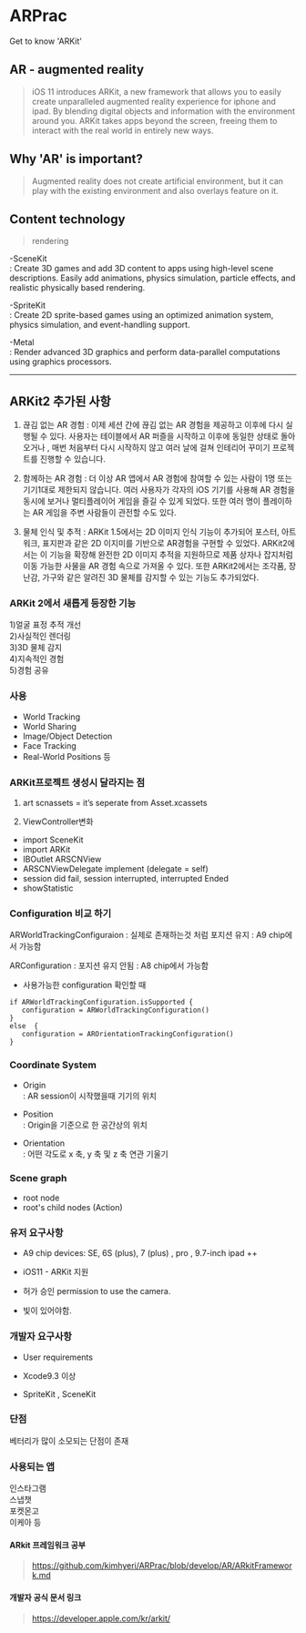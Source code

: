 # ARPrac
Get to know 'ARKit'

## AR - augmented reality

> iOS 11 introduces ARKit, a new framework that allows you to easily create unparalleled augmented reality experience for iphone and ipad. By blending digital objects and information with the environment around you. ARKit takes apps beyond the screen, freeing them to interact with the real world in entirely new ways.

## Why 'AR' is important?
> Augmented reality does not create artificial environment, but it can play with the existing environment and also overlays feature on it. 


## Content technology
> rendering 

-SceneKit  
: Create 3D games and add 3D content to apps using high-level scene descriptions. Easily add animations, physics simulation, particle effects, and realistic physically based rendering.

-SpriteKit  
: Create 2D sprite-based games using an optimized animation system, physics simulation, and event-handling support.

-Metal    
: Render advanced 3D graphics and perform data-parallel computations using graphics processors.

* * *

## ARKit2 추가된 사항

1. 끊김 없는 AR 경험
: 이제 세션 간에 끊김 없는 AR 경험을 제공하고 이후에 다시 실행될 수 있다. 사용자는 테이블에서 AR 퍼즐을 시작하고 이후에 동일한 상태로 돌아오거나 , 매번 처음부터 다시 시작하지 않고 여러 날에 걸쳐 인테리어 꾸미기 프로젝트를 진행할 수 있습니다.

2. 함께하는 AR 경험
: 더 이상 AR 앱에서 AR 경험에 참여할 수 있는 사람이 1명 또는 기기1대로 제한되지 않습니다. 여러 사용자가 각자의 iOS 기기를 사용해 AR 경험을 동시에 보거나 멀티플레이어 게임을 즐길 수 있게 되었다. 또한 여러 명이 플레이하는 AR 게임을 주변 사람들이 관전할 수도 있다.

3. 물체 인식 및 추적
: ARKit 1.5에서는 2D 이미지 인식 기능이 추가되어 포스터, 아트워크, 표지판과 같은 2D 이지미를 기반으로 AR경험을 구현할 수 있었다. ARKit2에서는 이 기능을 확장해 완전한 2D 이미지 추적을 지원하므로 제품 상자나 잡지처럼 이동 가능한 사물을 AR 경험 속으로 가져올 수 있다. 또한 ARKit2에서는 조각품, 장난감, 가구와 같은 알려진 3D 물체를 감지할 수 있는 기능도 추가되었다.

### ARKit 2에서 새롭게 등장한 기능  
1)얼굴 표정 추적 개선  
2)사실적인 렌더링  
3)3D 물체 감지  
4)지속적인 경험  
5)경험 공유  

### 사용
* World Tracking  
* World Sharing  
* Image/Object Detection  
* Face Tracking  
* Real-World Positions 등  

### ARKit프로젝트 생성시 달라지는 점 

1) art scnassets 
= it’s seperate from Asset.xcassets

2) ViewController변화
* import SceneKit
* import ARKit
* IBOutlet ARSCNView
* ARSCNViewDelegate implement (delegate = self)
* session did fail, session interrupted, interrupted Ended
* showStatistic

### Configuration 비교 하기

ARWorldTrackingConfiguraion
: 실제로 존재하는것 처럼 포지션 유지 
: A9 chip에서 가능함
>
ARConfiguration
: 포지션 유지 안됨
: A8 chip에서 가능함

* 사용가능한 configuration 확인할 때
```
if ARWorldTrackingConfiguration.isSupported {
   configuration = ARWorldTrackingConfiguration()
}
else  {
   configuration = AROrientationTrackingConfiguration()
} 
```

### Coordinate System
- Origin  
: AR session이 시작했을때 기기의 위치

- Position  
: Origin을 기준으로 한 공간상의 위치

- Orientation  
: 어떤 각도로 x 축, y 축 및 z 축 연관 기울기

### Scene graph
- root node
- root's child nodes (Action)

### 유저 요구사항

* A9 chip devices: SE, 6S (plus), 7 (plus) , pro , 9.7-inch ipad ++  
  
* iOS11 - ARKit 지원  
* 허가 승인 permission to use the camera.  
* 빛이 있어야함.

### 개발자 요구사항

* User requirements  

* Xcode9.3 이상   
* SpriteKit , SceneKit    


### 단점
베터리가 많이 소모되는 단점이 존재

### 사용되는 앱
인스타그램   
스냅챗  
포켓몬고  
이케아 등

#### ARkit 프레임워크 공부
 > <https://github.com/kimhyeri/ARPrac/blob/develop/AR/ARkitFramework.md>
 
#### 개발자 공식 문서 링크 
 > <https://developer.apple.com/kr/arkit/>

